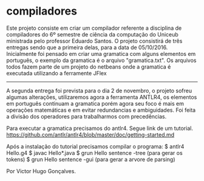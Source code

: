 # compiladores
  Este projeto consiste em criar um compilador referente a disciplina de compiladores do 6º semestre de ciência da computação do Uniceub ministrada pelo professor Eduardo Santos.
  O projeto consistirá de três entregas sendo que a primeira delas, para a data de 05/10/2016.
  Inicialmente foi pensado em criar uma gramatica com alguns elementos em português, o exemplo da gramatica é o arquivo "gramatica.txt".
  Os arquivos todos fazem parte de um projeto do netbeans onde a gramatica é executada utilizando a ferramente JFlex
  
  
-----------------------------------------------------------------------------------------------------------------------------

A segunda entrega foi prevista para o dia 2 de novembro, o projeto sofreu algumas alterações, utilizaremos agora a ferramenta ANTLR4, os elementos em português continuam a gramatica porém agora seu foco é mais em operações matemáticas e em evitar redundancias e ambiguidades. Foi feita a divisão dos operadores para trabalharmos com precedências. 

Para executar a gramatica precisamos do antlr4. Segue link de um tutorial. https://github.com/antlr/antlr4/blob/master/doc/getting-started.md

Após a instalação do tutorial precisamos compilar o programa:
$ antlr4 Hello.g4
  $ javac Hello*.java
  $ grun Hello sentence -tree (para gerar os tokens)
  $ grun Hello sentence -gui (para gerar a arvore de parsing)
  
  Por
    Victor Hugo Gonçalves.
  
